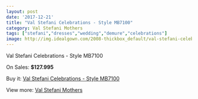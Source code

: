 ```yaml
---
layout: post
date: '2017-12-21'
title: "Val Stefani Celebrations - Style MB7100"
category: Val Stefani Mothers
tags: ["stefani","dresses","wedding","demure","celebrations"]
image: http://img.idealgown.com/2008-thickbox_default/val-stefani-celebrations-style-mb7100.jpg
---
```

Val Stefani Celebrations - Style MB7100

On Sales: **$127.995**
<a href="https://www.idealgown.com/en/val-stefani-mothers/963-val-stefani-celebrations-style-mb7100.html"><amp-img layout="responsive" width="600" height="600" src="//img.idealgown.com/2008-thickbox_default/val-stefani-celebrations-style-mb7100.jpg" alt="Val Stefani Celebrations - Style MB7100 0" /></a>
<a href="https://www.idealgown.com/en/val-stefani-mothers/963-val-stefani-celebrations-style-mb7100.html"><amp-img layout="responsive" width="600" height="600" src="//img.idealgown.com/2009-thickbox_default/val-stefani-celebrations-style-mb7100.jpg" alt="Val Stefani Celebrations - Style MB7100 1" /></a>

Buy it: [Val Stefani Celebrations - Style MB7100](https://www.idealgown.com/en/val-stefani-mothers/963-val-stefani-celebrations-style-mb7100.html "Val Stefani Celebrations - Style MB7100")

View more: [Val Stefani Mothers](https://www.idealgown.com/en/12-val-stefani-mothers "Val Stefani Mothers")